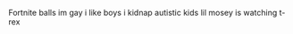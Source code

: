 Fortnite balls 
im gay
i like boys 
i kidnap autistic kids
lil mosey is watching 
t-rex
<!---
FranTempra/FranTempra is a ✨ special ✨ repository because its `README.md` (this file) appears on your GitHub profile.
You can click the Preview link to take a look at your changes.
--->
